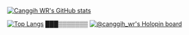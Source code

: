 

<!---
canggihwr/canggihwr is a ✨ special ✨ repository because its `README.md` (this file) appears on your GitHub profile.
You can click the Preview link to take a look at your changes.
--->


[![Canggih WR's GitHub stats](https://github-readme-stats.vercel.app/api?username=canggihwr&show_icons=true&theme=tokyonight&hide=issues)](https://github.com/canggihwr/github-readme-stats)

[![Top Langs](https://github-readme-stats.vercel.app/api/top-langs/?username=canggihwr&layout=compact&show_icons=true&theme=tokyonight&hide=html)](https://github.com/canggihwr/github-readme-stats)
███▒▒▒▒▒▒▒
[![@canggih_wr's Holopin board](https://holopin.me/canggih_wr)](https://holopin.io/@canggih_wr)

<!---
<p align="center"> 
  All time visitors count<br>
  <img src="https://profile-counter.glitch.me/canggihwr/count.svg" />
</p>
--->


<!-- [![Canggih Wahyu Rinaldi's GitHub Activity Graph](https://activity-graph.herokuapp.com/graph?username=canggihwr&theme=rogue)](https://github.com/canhhihwr)
 -->
